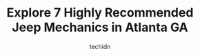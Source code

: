 ---
layout: ampstory
image: https://images.unsplash.com/photo-1484136063621-1acbc3b4ec98?ixlib=rb-4.0.3&ixid=MnwxMjA3fDB8MHxwaG90by1wYWdlfHx8fGVufDB8fHx8&auto=format&fit=crop&w=640&h=853&q=80
author: techidn
featured: false
description: Experience the excellence of automotive service by visiting the 7 best Jeep Mechanic in Atlanta GA, USA. With their expertise, attention to detail, and commitment to customer satisfaction, y
title: Explore 7 Highly Recommended Jeep Mechanics in Atlanta GA
cover:
   title: Explore 7 Highly Recommended Jeep Mechanics in Atlanta GA
   subtitle: Rickpate
   background: https://images.unsplash.com/photo-1484136063621-1acbc3b4ec98?ixlib=rb-4.0.3&ixid=MnwxMjA3fDB8MHxwaG90by1wYWdlfHx8fGVufDB8fHx8&auto=format&fit=crop&w=640&h=853&q=80

pages: 
 - layout: thirds
   top: <h1>#1 Atlanta Car Care</h1>
   bottom: "<p>I want to start out by giving my sincerest apology to John Spilane.  This review is seriously nearly 2 years overdue. I promised that I would write this and had good inte</p>"
   background: https://www.knot35.com/toplist/wp-content/uploads/2023/06/best-jeep-mechanic-1-in-atlanta-ga-1685831780.jpeg
   backgroundblur: true
 - layout: thirds
   top: <h1>#2 European and Domestic Auto care</h1>
   bottom: "<p>1903 Piedmont Cir NE, Atlanta, GA 30324, United States</p>"
   background: https://www.knot35.com/toplist/wp-content/uploads/2023/06/best-jeep-mechanic-2-in-atlanta-ga-1685831780.jpeg
   cta:
      link: https://www.knot35.com/toplist/explore-7-highly-recommended-jeep-mechanics-in-atlanta-ga/
      text: Explore 7 Highly Recommended Jeep Mechanics in Atlanta GA
 - layout: thirds
   top: <h1>#3 Braxton Automotive Group Volvo BMW Mini Land Rover</h1>
   bottom: "<p>1604 Howell Mill Rd, Atlanta, GA 30318, United States</p>"
   background: https://www.knot35.com/toplist/wp-content/uploads/2023/06/best-jeep-mechanic-3-in-atlanta-ga-1685831781.jpeg
   cta:
      link: https://www.knot35.com/toplist/explore-7-highly-recommended-jeep-mechanics-in-atlanta-ga/
      text: Explore 7 Highly Recommended Jeep Mechanics in Atlanta GA
 - layout: thirds
   top: <h1>#4 Autohaus Social</h1>
   bottom: "<p>733 Monroe Dr NE, Atlanta, GA 30308, United States</p>"
   background: https://images.unsplash.com/photo-1618556658017-fd9c732d1360?ixlib=rb-4.0.3&ixid=MnwxMjA3fDB8MHxwaG90by1wYWdlfHx8fGVufDB8fHx8&auto=format&fit=crop&w=640&h=853&q=80
   cta:
      link: https://www.knot35.com/toplist/explore-7-highly-recommended-jeep-mechanics-in-atlanta-ga/
      text: Explore 7 Highly Recommended Jeep Mechanics in Atlanta GA
 - layout: thirds
   top: <h1>#5 Solo Motorsports - Atlanta Downtown</h1>
   bottom: "<p>252 Northside Dr SW, Atlanta, GA 30313, United States</p>"
   background: https://plus.unsplash.com/premium_photo-1664640458616-3c74f8cb4589?ixlib=rb-4.0.3&ixid=MnwxMjA3fDB8MHxwaG90by1wYWdlfHx8fGVufDB8fHx8&auto=format&fit=crop&w=640&h=853&q=80
   cta:
      link: https://www.knot35.com/toplist/explore-7-highly-recommended-jeep-mechanics-in-atlanta-ga/
      text: Explore 7 Highly Recommended Jeep Mechanics in Atlanta GA
 - layout: thirds
   top: <h1>#6 GORDONS AUTOMOTIVE SERVICE CENTER</h1>
   bottom: "<p>3096 Campbellton Rd SW, Atlanta, GA 30311, United States</p>"
   background: https://images.unsplash.com/photo-1604871000636-074fa5117945?ixlib=rb-4.0.3&ixid=MnwxMjA3fDB8MHxwaG90by1wYWdlfHx8fGVufDB8fHx8&auto=format&fit=crop&w=640&h=853&q=80
   cta:
      link: https://www.knot35.com/toplist/explore-7-highly-recommended-jeep-mechanics-in-atlanta-ga/
      text: Explore 7 Highly Recommended Jeep Mechanics in Atlanta GA
 - layout: thirds
   top: <h1>#7 Braxton Automotive Asian Car Care</h1>
   bottom: "<p>1172 Northside Dr NW, Atlanta, GA 30318, United States</p>"
   background: https://images.unsplash.com/photo-1462556791646-c201b8241a94?ixlib=rb-4.0.3&ixid=MnwxMjA3fDB8MHxwaG90by1wYWdlfHx8fGVufDB8fHx8&auto=format&fit=crop&w=640&h=853&q=80
   cta:
      link: https://www.knot35.com/toplist/explore-7-highly-recommended-jeep-mechanics-in-atlanta-ga/
      text: Explore 7 Highly Recommended Jeep Mechanics in Atlanta GA
 - layout: thirds
   middle: Continue reading...
   background: https://images.unsplash.com/photo-1489694553447-4c9339da310d?ixlib=rb-4.0.3&ixid=MnwxMjA3fDB8MHxwaG90by1wYWdlfHx8fGVufDB8fHx8&auto=format&fit=crop&w=640&h=853&q=80
   cta:
      link: https://www.knot35.com/toplist/explore-7-highly-recommended-jeep-mechanics-in-atlanta-ga/
      text: Explore 7 Highly Recommended Jeep Mechanics in Atlanta GA
      
---